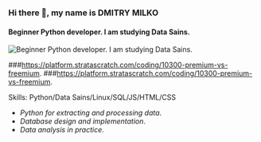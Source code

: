 ### Hi there 👋, my name is DMITRY MILKO
#### Beginner Python developer. I am studying Data Sains.
![Beginner Python developer. I am studying Data Sains.](https://arturssmirnovs.github.io/github-profile-readme-generator/images/banner.png)

###https://platform.stratascratch.com/coding/10300-premium-vs-freemium. 
###https://platform.stratascratch.com/coding/10300-premium-vs-freemium.

Skills: Python/Data Sains/Linux/SQL/JS/HTML/CSS 

- *Python for extracting and processing data*.
- *Database design and implementation*.
- *Data analysis in practice*.




 





